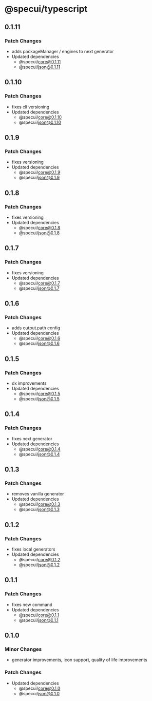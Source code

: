 # @specui/typescript

## 0.1.11

### Patch Changes

- adds packageManager / engines to next generator
- Updated dependencies
  - @specui/core@0.1.11
  - @specui/json@0.1.11

## 0.1.10

### Patch Changes

- fixes cli versioning
- Updated dependencies
  - @specui/core@0.1.10
  - @specui/json@0.1.10

## 0.1.9

### Patch Changes

- fixes versioning
- Updated dependencies
  - @specui/core@0.1.9
  - @specui/json@0.1.9

## 0.1.8

### Patch Changes

- fixes versioning
- Updated dependencies
  - @specui/core@0.1.8
  - @specui/json@0.1.8

## 0.1.7

### Patch Changes

- fixes versioning
- Updated dependencies
  - @specui/core@0.1.7
  - @specui/json@0.1.7

## 0.1.6

### Patch Changes

- adds output.path config
- Updated dependencies
  - @specui/core@0.1.6
  - @specui/json@0.1.6

## 0.1.5

### Patch Changes

- dx improvements
- Updated dependencies
  - @specui/core@0.1.5
  - @specui/json@0.1.5

## 0.1.4

### Patch Changes

- fixes next generator
- Updated dependencies
  - @specui/core@0.1.4
  - @specui/json@0.1.4

## 0.1.3

### Patch Changes

- removes vanilla generator
- Updated dependencies
  - @specui/core@0.1.3
  - @specui/json@0.1.3

## 0.1.2

### Patch Changes

- fixes local generators
- Updated dependencies
  - @specui/core@0.1.2
  - @specui/json@0.1.2

## 0.1.1

### Patch Changes

- fixes new command
- Updated dependencies
  - @specui/core@0.1.1
  - @specui/json@0.1.1

## 0.1.0

### Minor Changes

- generator improvements, icon support, quality of life improvements

### Patch Changes

- Updated dependencies
  - @specui/core@0.1.0
  - @specui/json@0.1.0
